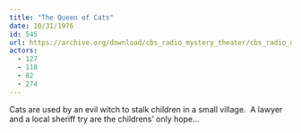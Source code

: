 ```yaml
---
title: "The Queen of Cats"
date: 10/31/1976
id: 545
url: https://archive.org/download/cbs_radio_mystery_theater/cbs_radio_mystery_theater-0501-0550.zip/cbs_radio_mystery_theater-0501-0550%2Fcbsrmt_0545_the_queen_of_cats.mp3
actors:
  - 127
  - 118
  - 82
  - 274
---
```

Cats are used by an evil witch to stalk children in a small village.  A lawyer and a local sheriff try are the childrens’ only hope...